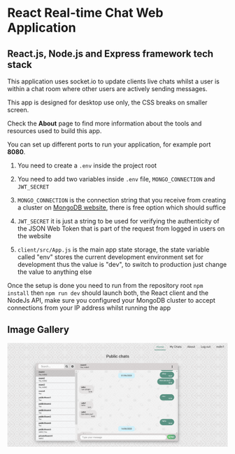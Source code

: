 # React Real-time Chat Web Application

## React.js, Node.js and Express framework tech stack

This application uses socket.io to update clients live chats whilst a user is within a chat room where other users are actively sending messages.

This app is designed for desktop use only, the CSS breaks on smaller screen.

Check the **About** page to find more information about the tools and resources used to build this app.

You can set up different ports to run your application, for example port **8080**.

1. You need to create a `.env` inside the project root

2. You need to add two variables inside `.env` file,  `MONGO_CONNECTION` and `JWT_SECRET`

3. `MONGO_CONNECTION` is the connection string that you receive from creating a cluster on [MongoDB website](https://cloud.mongodb.com/), there is free option which should suffice

4. `JWT_SECRET` it is just a string to be used for verifying the authenticity of the JSON Web Token that is part of the request from logged in users on the website

5. `client/src/App.js` is the main app state storage, the state variable called "env" stores the current development environment set for development thus the value is "dev", to switch to production just change the value to anything else

Once the setup is done you need to run from the repository root `npm install` then `npm run dev` should launch both, the React client and the NodeJs API, make sure you configured your MongoDB cluster to accept connections from your IP address whilst running the app

## Image Gallery

![Desktop screenshot](https://raw.githubusercontent.com/mdLn1/ReactRealtimeChat/master/assets/desktop.PNG "web app desktop view")
